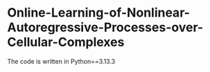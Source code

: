 # Online-Learning-of-Nonlinear-Autoregressive-Processes-over-Cellular-Complexes

The code is written in Python==3.13.3